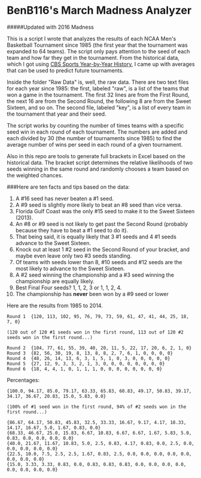 BenB116's March Madness Analyzer=======#####Updated with 2016 MadnessThis is a script I wrote that analyzes the results of each NCAA Men's Basketball Tournament since 1985 (the first year that the tournament was expanded to 64 teams). The script only pays attention to the seed of each team and how far they get in the tournament. From the historical data, which I got using [CBS Sports Year-by-Year History](http://www.cbssports.com/collegebasketball/ncaa-tournament/history/yearbyyear), I came up with averages that can be used to predict future tournaments.Inside the folder "Raw Data" is, well, the raw data. There are two text files for each year since 1985: the first, labeled "raw", is a list of the teams that won a game in the tournament. The first 32 lines are from the First Round, the next 16 are from the Second Round, the following 8 are from the Sweet Sixteen, and so on. The second file, labeled "key", is a list of every team in the tournament that year and their seed.The script works by counting the number of times  teams with a specific seed win in each round of each tournament. The numbers are added and each divided by 30 (the number of tournaments since 1985) to find the average number of wins per seed in each round of a given tournament.Also in this repo are tools to generate full brackets in Excel based on the historical data. The bracket script determines the relative likelihoods of two seeds winning in the same round and randomly chooses a team based on the weighted chances.###Here are ten facts and tips based on the data:1. A #16 seed has never beaten a #1 seed.2. A #9 seed is slightly more likely to beat an #8 seed than vice versa.3. Florida Gulf Coast was the only #15 seed to make it to the Sweet Sixteen (2013).4. An #8 or #9 seed is not likely to get past the Second Round (probably because they have to beat a #1 seed to do it).5. That being said, it is equally likely that 3 #1 seeds and 4 #1 seeds advance to the Sweet Sixteen.6. Knock out at least 1 #2 seed in the Second Round of your bracket, and maybe even leave only two #3 seeds standing.7. Of teams with seeds lower than 8, #10 seeds and #12 seeds are the most likely to advance to the Sweet Sixteen.8. A #2 seed winning the championship and a #3 seed winning the championship are equally likely.9. Best Final Four seeds? 1, 1, 2, 3 or 1, 1, 2, 4.10. The championship has **never** been won by a #9 seed or lowerHere are the results from 1985 to 2014.	Round 1  {120, 113, 102, 95, 76, 79, 73, 59, 61, 47, 41, 44, 25, 18, 7, 0}

	(120 out of 120 #1 seeds won in the first round, 113 out of 120 #2 seeds won in the first round...)

	Round 2  {104, 77, 61, 55, 39, 40, 20, 11, 5, 22, 17, 20, 6, 2, 1, 0}
	Round 3  {82, 56, 30, 19, 8, 13, 8, 8, 2, 7, 6, 1, 0, 0, 0, 0}
	Round 4  {48, 26, 14, 13, 6, 3, 1, 5, 1, 0, 3, 0, 0, 0, 0, 0}
	Round 5  {27, 12, 9, 3, 3, 2, 1, 3, 0, 0, 0, 0, 0, 0, 0, 0}
	Round 6  {18, 4, 4, 1, 0, 1, 1, 1, 0, 0, 0, 0, 0, 0, 0, 0}
	
Percentages:

	{100.0, 94.17, 85.0, 79.17, 63.33, 65.83, 60.83, 49.17, 50.83, 39.17, 34.17, 36.67, 20.83, 15.0, 5.83, 0.0}
	
	(100% of #1 seed won in the first round, 94% of #2 seeds won in the first round...)
		{86.67, 64.17, 50.83, 45.83, 32.5, 33.33, 16.67, 9.17, 4.17, 18.33, 14.17, 16.67, 5.0, 1.67, 0.83, 0.0}	{68.33, 46.67, 25.0, 15.83, 6.67, 10.83, 6.67, 6.67, 1.67, 5.83, 5.0, 0.83, 0.0, 0.0, 0.0, 0.0}	{40.0, 21.67, 11.67, 10.83, 5.0, 2.5, 0.83, 4.17, 0.83, 0.0, 2.5, 0.0, 0.0, 0.0, 0.0, 0.0}	{22.5, 10.0, 7.5, 2.5, 2.5, 1.67, 0.83, 2.5, 0.0, 0.0, 0.0, 0.0, 0.0, 0.0, 0.0, 0.0}	{15.0, 3.33, 3.33, 0.83, 0.0, 0.83, 0.83, 0.83, 0.0, 0.0, 0.0, 0.0, 0.0, 0.0, 0.0, 0.0}